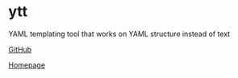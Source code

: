# ytt

YAML templating tool that works on YAML structure instead of text

[GitHub](https://github.com/vmware-tanzu/carvel-ytt)

[Homepage](https://carvel.dev/)
